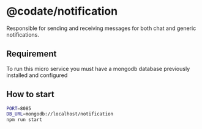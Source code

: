 # @codate/notification

Responsible for sending and receiving messages for both chat and generic notifications.

## Requirement

To run this micro service you must have a mongodb database previously installed and configured


## How to start

```bash
PORT=8085
DB_URL=mongodb://localhost/notification
npm run start 

```
